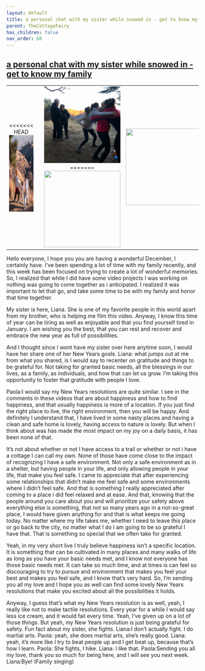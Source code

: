 ```yaml
---
layout: default
title: a personal chat with my sister while snowed in - get to know my family
parent: TheCottageFairy
has_children: false
nav_order: 68
---
```


## [a personal chat with my sister while snowed in - get to know my family](https://www.youtube.com/watch?v=yo9s9P-Xugg)

<div>
<table align="center">
	<tr>
		<td align="center">
<<<<<<< HEAD
			<img src="../../assets/cottage_fairy_ai_generated_photos/a_personal_chat_with_my_sister_while_snowed_in_-_get_to_know_my_family-[yo9s9P-Xugg]/generated_00.png" height="200" width="200"/>
		</td>
		<td align="center">
			<img src="../../assets/cottage_fairy_ai_generated_photos/a_personal_chat_with_my_sister_while_snowed_in_-_get_to_know_my_family-[yo9s9P-Xugg]/generated_01.png" height="200" width="200"/>
		</td>
		<td align="center">
			<img src="../../assets/cottage_fairy_ai_generated_photos/a_personal_chat_with_my_sister_while_snowed_in_-_get_to_know_my_family-[yo9s9P-Xugg]/generated_02.png" height="200" width="200"/>
=======
			<img src="../../posters/a_personal_chat_with_my_sister_while_snowed_in_-_get_to_know_my_family-[yo9s9P-Xugg]/generated_00.png" height="200" width="200"/>
		</td>
		<td align="center">
			<img src="../../posters/a_personal_chat_with_my_sister_while_snowed_in_-_get_to_know_my_family-[yo9s9P-Xugg]/generated_01.png" height="200" width="200"/>
		</td>
		<td align="center">
			<img src="../../posters/a_personal_chat_with_my_sister_while_snowed_in_-_get_to_know_my_family-[yo9s9P-Xugg]/generated_02.png" height="200" width="200"/>
>>>>>>> ffe52613361410ad9d371a0f80e81de4dd24175f
		</td>
	</tr>
</table>
</div>

Hello everyone, I hope you you are having a wonderful December, I certainly have. I’ve been spending a lot of time with my family recently, and this week has been focused on trying to create a lot of wonderful memories. So, I realized that while I did have some video projects I was working on nothing was going to come together as i anticipated. I realized it was important to let that go, and take some time to be with my family and honor that time together.

My sister is here, Liana. She is one of my favorite people in this world apart from my brother, who is helping me film this video. Anyway, I know this time of year can be tiring as well as enjoyable and that you find yourself tired in January. I am wishing you the best, that you can rest and recover and embrace the new year as full of possibilities.

And I thought since I wont have my sister over here anytime soon, I would have her share one of her New Years goals. Liana: what jumps out at me from what you shared, is I would say to recenter on gratitude and things to be grateful for. Not taking for granted basic needs, all the blessings in our lives, as a family, as individuals, and how that can let us grow. I’m taking this opportunity to foster that gratitude with people I love.

Paola:I would say my New Years resolutions are quite similar. I see in the comments in these videos that are about happiness and how to find happiness, and that usually happiness is more of a location. If you just find the right place to live, the right environment, then you will be happy. And definitely I understand that, I have lived in some nasty places and having a clean and safe home is lovely, having access to nature is lovely. But when I think about was has made the most impact on my joy on a daily basis, it has been none of that.

It’s not about whether or not I have access to a trail or whether or not i have a cottage I can call my own. None of those have come close to the impact of recognizing I have a safe environment. Not only a safe environment as in a shelter, but having people in your life, and only allowing people in your life, that make you feel safe. I came to appreciate that after experiencing some relationships that didn’t make me feel safe and some environments where I didn’t feel safe. And that is something I really appreciated after coming to a place i did feel relaxed and at ease. And that, knowing that the people around you care about you and will prioritize your safety above everything else is something, that not so many years ago in a not-so-great place, I would have given anything for and that is what keeps me going today. No matter where my life takes me, whether I need to leave this place or go back to the city, no matter what I do I am going to be so grateful I have that. That is something so special that we often take for granted.

Yeah, in my very short live I truly believe happiness isn’t a specific location. It is something that can be cultivated in many places and many walks of life as long as you have your basic needs met, and I know not everyone has those basic needs met. It can take so much time, and at times is can feel so discouraging to try to pursue and environment that makes you feel your best and makes you feel safe, and I know that’s very hard. So, I’m sending you all my love and I hope you as well can find some lovely New Years resolutions that make you excited about all the possibilities it holds.

Anyway, I guess that’s what my New Years resolution is as well, yeah, I really like not to make tactile resolutions. Every year for a while I would say less ice cream, and it would fail every time. Yeah, I’ve given up on a lot of those things. But yeah, my New Years resolution is just being grateful for safety. Fun fact about my sister, she fights. Liana:I don’t actually fight. I do martial arts. Paola: yeah, she does martial arts, she’s really good. Liana: yeah, it’s more like I try to beat people up and I get beat up, because that’s how I learn. Paola: She fights, I hike. Liana: I like that. Paola:Sending you all my love, thank you so much for being here, and I will see you next week. Liana:Bye! (Family singing)